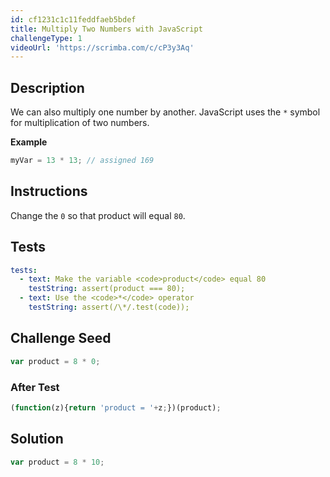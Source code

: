 ```yaml
---
id: cf1231c1c11feddfaeb5bdef
title: Multiply Two Numbers with JavaScript
challengeType: 1
videoUrl: 'https://scrimba.com/c/cP3y3Aq'
---
```


## Description
<section id='description'>
We can also multiply one number by another.
JavaScript uses the <code>*</code> symbol for multiplication of two numbers.

<strong>Example</strong>

```js
myVar = 13 * 13; // assigned 169
```


</section>

## Instructions
<section id='instructions'>
Change the <code>0</code> so that product will equal <code>80</code>.
</section>

## Tests
<section id='tests'>

```yml
tests:
  - text: Make the variable <code>product</code> equal 80
    testString: assert(product === 80);
  - text: Use the <code>*</code> operator
    testString: assert(/\*/.test(code));

```

</section>

## Challenge Seed
<section id='challengeSeed'>

<div id='js-seed'>

```js
var product = 8 * 0;


```

</div>


### After Test
<div id='js-teardown'>

```js
(function(z){return 'product = '+z;})(product);
```

</div>

</section>

## Solution
<section id='solution'>


```js
var product = 8 * 10;
```

</section>
